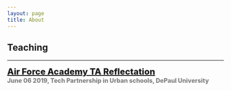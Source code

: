 ```yaml
---
layout: page
title: About
---
```

<!-- ## Teaching -->
<html>
<head>
    <style>
        .box1 {
            position: absolute;
            height: 100px;
            font-size: 20px;
            font-weight: 800;
        }
        .minor-font {
            font-size: 14px;
            color: gray;
        }
        .box2 {
            position: relative;
            margin-right: 700px;
        }
        .display {
            background-color: skyblue;
            border: 1px solid gray;
            width: 49px;
            float: right;
        }
    </style>
</head>
<body>
    <h2>Teaching</h2>
    <hr>
    <div class="box1">
        <a href="/projects/Reflection_paper.pdf">Air Force Academy TA Reflectation </a>
        <br>
        <span class="minor-font">June 06 2019, Tech Partnership in Urban schools, DePaul University</span>
    </div>    
    
</body>
</html>




<br>









